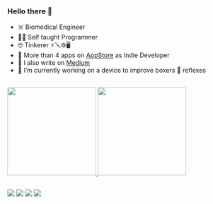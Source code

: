 ### Hello there 👋

- ☠️ Biomedical Engineer
- 🧑‍💻 Self taught Programmer
- 🤓 Tinkerer ⚡️🪛⚙️🖥
- 📱 More than 4 apps on [AppStore](https://apps.apple.com/it/developer/andrea-finollo/id1231762625) as Indie Developer
- 📝 I also write on [Medium](https://thexcodewhisperer.medium.com)
- 🔭 I’m currently working on a device to improve boxers 🥊 reflexes

##
 <div>
  <a href="https://github.com/Drama999">
  <img height="200em" src="https://github-readme-stats.vercel.app/api?username=drama999&theme=dark&show_icons=true&count_private=true"/>
  <img height="200em" src="https://github-readme-stats.vercel.app/api/top-langs/?username=drama999&theme=dark&show_icons=true&count_private=true"/>
</div>

  ##
  <div> 
    <a href="https://www.linkedin.com/in/andreafinollo" target="_blank"><img src="https://img.shields.io/badge/-LinkedIn-%230077B5?style=for-the-badge&logo=linkedin&logoColor=white" target="_blank"></a> 
    <a href="https://twitter.com/DrAma78" target="_blank"><img src="https://img.shields.io/badge/Twitter-1DA1F2?style=for-the-badge&logo=twitter&logoColor=white" target="_blank"></a>
   <a href="https://stackoverflow.com/users/395897/andrea" target="_blank"><img src="https://img.shields.io/badge/StackOverflow-E5883E?style=for-the-badge&logo=stackoverflow&logoColor=white" target="_blank"></a>
   <a href="https://profile.codersrank.io/user/drama999" target="_blank"><img src="https://img.shields.io/badge/CodersRank-75A2AB?style=for-the-badge&logo=codersrank&logoColor=white" target="_blank"></a>
</div>
 
 
<!--
**DrAma999/DrAma999** is a ✨ _special_ ✨ repository because its `README.md` (this file) appears on your GitHub profile.

Here are some ideas to get you started:

- 🔭 I’m currently working on ...
- 🌱 I’m currently learning ...
- 👯 I’m looking to collaborate on ...
- 🤔 I’m looking for help with ...
- 💬 Ask me about ...
- 📫 How to reach me: ...
- 😄 Pronouns: ...
- ⚡ Fun fact: ...
-->
